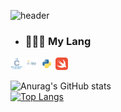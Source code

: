 
![header](https://capsule-render.vercel.app/api?type=waving&color=BAC8FF&height=230&section=header&text=You%20Jin&fontSize=57&desc=iOS%20Developer,%20That's%20Me!)

- ### 👩🏻‍💻 My Lang
<code><img height="20" src="https://raw.githubusercontent.com/github/explore/80688e429a7d4ef2fca1e82350fe8e3517d3494d/topics/c/c.png"></code>
<code><img height="20" src="https://raw.githubusercontent.com/github/explore/80688e429a7d4ef2fca1e82350fe8e3517d3494d/topics/java/java.png"></code>
<code><img height="20" src="https://raw.githubusercontent.com/github/explore/80688e429a7d4ef2fca1e82350fe8e3517d3494d/topics/python/python.png"></code>
<code><img height="20" src="https://raw.githubusercontent.com/github/explore/80688e429a7d4ef2fca1e82350fe8e3517d3494d/topics/swift/swift.png"></code>

![Anurag's GitHub stats](https://github-readme-stats.vercel.app/api?username=Y00ujin&show_icons=true&theme=dracula)  
[![Top Langs](https://github-readme-stats.vercel.app/api/top-langs/?username=Y00ujin&layout=compact&theme=dracula)](https://github.com/anuraghazra/github-readme-stats)
